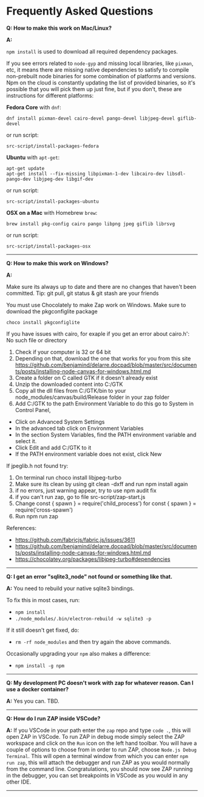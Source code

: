 # Frequently Asked Questions

**Q: How to make this work on Mac/Linux?**

**A:**

`npm install` is used to download all required dependency packages.

If you see errors related to `node-gyp` and missing local libraries, like `pixman`, etc, it means there are missing native dependencies to satisfy to compile non-prebuilt node binaries for some combination of platforms and versions. Npm on the cloud is constantly updating the list of provided binaries, so it's possible that you will pick them up just fine, but if you don't, these are instructions for different platforms:

**Fedora Core** with `dnf`:

```
dnf install pixman-devel cairo-devel pango-devel libjpeg-devel giflib-devel
```

or run script:

```
src-script/install-packages-fedora
```

**Ubuntu** with `apt-get`:

```
apt-get update
apt-get install --fix-missing libpixman-1-dev libcairo-dev libsdl-pango-dev libjpeg-dev libgif-dev
```

or run script:

```
src-script/install-packages-ubuntu
```

**OSX on a Mac** with Homebrew `brew`:

```
brew install pkg-config cairo pango libpng jpeg giflib librsvg
```

or run script:

```
src-script/install-packages-osx
```

---

**Q: How to make this work on Windows?**

**A:**

Make sure its always up to date and there are no changes that haven't been committed. Tip: git pull, git status & git stash are your friends

You must use Chocolately to make Zap work on Windows. Make sure to download the pkgconfiglite package

```
choco install pkgconfiglite
```

If you have issues with cairo, for exaple if you get an error about cairo.h': No such file or directory

1. Check if your computer is 32 or 64 bit
2. Depending on that, download the one that works for you from this site https://github.com/benjamind/delarre.docpad/blob/master/src/documents/posts/installing-node-canvas-for-windows.html.md
3. Create a folder on C called GTK if it doesn't already exist
4. Unzip the downloaded content into C:/GTK
5. Copy all the dll files from C:/GTK/bin to your node_modules/canvas/build/Release folder in your zap folder
6. Add C:/GTK to the path Environment Variable
   to do this go to System in Control Panel,

- Click on Advanced System Settings
- In the advanced tab click on Environment Variables
- In the section System Variables, find the PATH environment variable and select it.
- Click Edit and add C:/GTK to it
- If the PATH environment variable does not exist, click New

If jpeglib.h not found try:

1. On terminal run
   choco install libjpeg-turbo
2. Make sure its clean by using
   git clean -dxff and run npm install again
3. if no errors, just warning appear, try to use
   npm audit fix
4. if you can't run zap, go to file src-script/zap-start.js
5. Change
   const { spawn } = require('child_process')
   for
   const { spawn } = require('cross-spawn')
6. Run npm run zap

References:

- https://github.com/fabricjs/fabric.js/issues/3611
- https://github.com/benjamind/delarre.docpad/blob/master/src/documents/posts/installing-node-canvas-for-windows.html.md
- https://chocolatey.org/packages/libjpeg-turbo#dependencies

---

**Q: I get an error "sqlite3_node" not found or something like that.**

**A:** You need to rebuild your native sqlite3 bindings.

To fix this in most cases, run:

- `npm install`
- `./node_modules/.bin/electron-rebuild -w sqlite3 -p`

If it still doesn't get fixed, do:

- `rm -rf node_modules`
  and then try again the above commands.

Occasionally upgrading your `npm` also makes a difference:

- `npm install -g npm`

---

**Q: My development PC doesn't work with zap for whatever reason. Can I use a docker container?**

**A:** Yes you can. TBD.

---

**Q: How do I run ZAP inside VSCode?**

**A:** If you VSCode in your path enter the `zap` repo and type `code .`, this will open ZAP in VSCode. To run ZAP in debug mode simply select the ZAP workspace and click on the `Run` icon on the left hand toolbar. You will have a couple of options to choose from in order to run ZAP, choose `Node.js Debug Terminal`. This will open a terminal window from which you can enter `npm run zap`, this will attach the debugger and run ZAP as you would normally from the command line. Congratulations, you should now see ZAP running in the debugger, you can set breakpoints in VSCode as you would in any other IDE.

---
